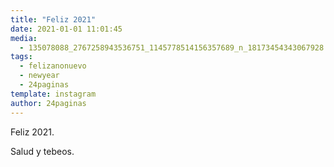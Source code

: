 ```yaml
---
title: "Feliz 2021"
date: 2021-01-01 11:01:45
media: 
  - 135078088_2767258943536751_1145778514156357689_n_18173454343067928.jpg
tags: 
  - felizanonuevo
  - newyear
  - 24paginas
template: instagram
author: 24paginas
---
```


Feliz 2021.


Salud y tebeos.
